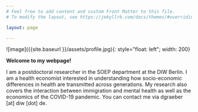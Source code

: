 ```yaml
---
# Feel free to add content and custom Front Matter to this file.
# To modify the layout, see https://jekyllrb.com/docs/themes/#overriding-theme-defaults

layout: page

---
```



![image]({{site.baseurl }}/assets/profile.jpg){: style="float: left"; width: 200}

 **Welcome to my webpage!**

 I am a postdoctoral researcher in the SOEP department at the DIW Berlin. I am a health economist interested in understanding how socio-economic differences in health are transmitted across generations. My research also covers the interaction between immigration and mental health as well as the economics of the COVID-19 pandemic. You can contact me via dgraeber [at] diw [dot] de.
